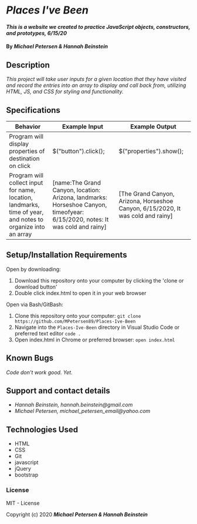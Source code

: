 # _Places I've Been_

#### _This is a website we created to practice JavaScript objects, constructors, and prototypes, 6/15/20_

#### By _**Michael Petersen & Hannah Beinstein**_

## Description

_This project will take user inputs for a given location that they have visited and record the entries into an array to display and call back from, utilizing HTML, JS, and CSS for styling and functionality._

## Specifications

|   Behavior     |    Example Input      |      Example Output        |
|----------------|-----------------------|----------------------------|
|Program will display properties of destination on click | $("button").click(); | $("properties").show(); |
|Program will collect input for name, location, landmarks, time of year, and notes to organize into an array | [name:The Grand Canyon, location: Arizona, landmarks: Horseshoe Canyon, timeofyear: 6/15/2020, notes: It was cold and rainy] | [The Grand Canyon, Arizona, Horseshoe Canyon, 6/15/2020, It was cold and rainy]

## Setup/Installation Requirements

Open by downloading:
1. Download this repository onto your computer by clicking the 'clone or download button'
2. Double click index.html to open it in your web browser

Open via Bash/GitBash:
1. Clone this repository onto your computer:
`git clone https://github.com/MPetersen89/Places-Ive-Been`
2. Navigate into the `Places-Ive-Been` directory in Visual Studio Code or preferred text editor
`code .`
3. Open index.html in Chrome or preferred browser:
`open index.html`



## Known Bugs

_Code don't work good. Yet._

## Support and contact details

* _Hannah Beinstein, hannah.beinstein@gmail.com_
* _Michael Petersen, michael_petersen_email@yahoo.com_

## Technologies Used

* HTML
* CSS
* Git
* javascript
* jQuery
* bootstrap

### License

MIT - License

Copyright (c) 2020 **_Michael Petersen & Hannah Beinstein_**